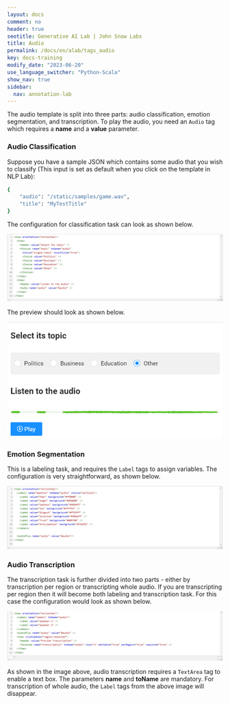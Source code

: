 ```yaml
---
layout: docs
comment: no
header: true
seotitle: Generative AI Lab | John Snow Labs
title: Audio
permalink: /docs/en/alab/tags_audio
key: docs-training
modify_date: "2023-06-20"
use_language_switcher: "Python-Scala"
show_nav: true
sidebar:
  nav: annotation-lab
---
```


The audio template is split into three parts: audio classification, emotion segmentation, and transcription. To play the audio, you need an `Audio` tag which requires a **name** and a **value** parameter.

### Audio Classification

Suppose you have a sample JSON which contains some audio that you wish to classify (This input is set as default when you click on the template in NLP Lab):

```bash
{
    "audio": "/static/samples/game.wav",
    "title": "MyTestTitle"
}
```
The configuration for classification task can look as shown below.

![Audio-classification](/assets/images/annotation_lab/xml-tags/audio_classification.png)

The preview should look as shown below.

![Audio-preview-classification](/assets/images/annotation_lab/xml-tags/audio_preview_1.png)

### Emotion Segmentation

This is a labeling task, and requires the `Label` tags to assign variables. The configuration is very straightforward, as shown below.

![Emotion-segment](/assets/images/annotation_lab/xml-tags/emotion_segment.png)

### Audio Transcription

The transcription task is further divided into two parts - either by transcription per region or transcripting whole audio. If you are transcripting per region then it will become both labeling and transcription task. For this case the configuration would look as shown below.

![Audio-transcription](/assets/images/annotation_lab/xml-tags/audio_transcription.png)

As shown in the image above, audio transcription requires a `TextArea` tag to enable a text box. The parameters **name** and **toName** are mandatory. For transcription of whole audio, the `Label` tags from the above image will disappear.